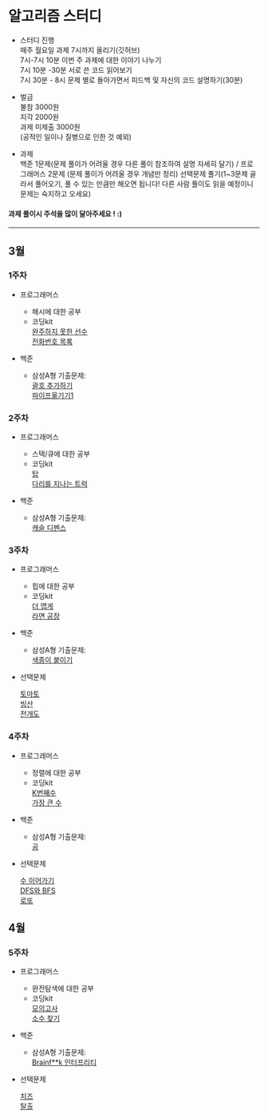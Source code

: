# 알고리즘 스터디

* 스터디 진행 <br>
매주 월요일
과제 7시까지 올리기(깃허브) <br>
7시-7시 10분 이번 주 과제에 대한 이야기 나누기 <br>
7시 10분 -30분 서로 쓴 코드 읽어보기  <br>
7시 30분 - 8시 문제 별로 돌아가면서 피드백 및 자신의 코드 설명하기(30분) <br>

* 벌금 <br>
불참 3000원 <br>
지각 2000원 <br>
과제 미제출 3000원 <br>
(공적인 일이나 질병으로 인한 것 예외)

* 과제 <br>
백준 1문제(문제 풀이가 어려울 경우 다른 풀이 참조하여 설명 자세히 달기) / 프로그래머스 2문제 (문제 풀이가 어려울 경우 개념만 정리)
선택문제 풀기(1~3문제 골라서 풀어오기, 풀 수 있는 만큼만 해오면 됩니다! 다른 사람 풀이도 읽을 예정이니 문제는 숙지하고 오세요)

####   과제 풀이시 주석을 많이 달아주세요 ! :)


* * *
## 3월 
### 1주차 <br> 
* 프로그래머스
  * 해시에 대한 공부
  * 코딩kit <br>
    [완주하지 못한 선수](https://programmers.co.kr/learn/courses/30/lessons/42576) <br>
    [전화번호 목록](https://programmers.co.kr/learn/courses/30/lessons/42577) <br>
    
* 백준 
  * 삼성A형 기출문제: <br> 
    [괄호 추가하기](https://www.acmicpc.net/problem/16637) <br>
    [파이프옮기기1](https://www.acmicpc.net/problem/17070) <br>
  
    
### 2주차 <br> 
* 프로그래머스
  * 스택/큐에 대한 공부
  * 코딩kit <br>
    [탑](https://programmers.co.kr/learn/courses/30/lessons/42588) <br>
    [다리를 지나는 트럭](https://programmers.co.kr/learn/courses/30/lessons/42583) <br>
    
* 백준 
  * 삼성A형 기출문제: <br> 
    [캐슬 디펜스](https://www.acmicpc.net/problem/17135) <br>
    

### 3주차 <br> 
* 프로그래머스
  * 힙에 대한 공부
  * 코딩kit <br>
    [더 맵게](https://programmers.co.kr/learn/courses/30/lessons/42626) <br>
    [라면 공장](https://programmers.co.kr/learn/courses/30/lessons/42629) <br>
    
* 백준 
  * 삼성A형 기출문제: <br> 
    [색종이 붙이기](https://www.acmicpc.net/problem/17136) <br>
    
* 선택문제 <br>
  
   [토마토](https://www.acmicpc.net/problem/7569) <br>
   [빙산](https://www.acmicpc.net/problem/2573) <br>
   [전개도](https://www.acmicpc.net/problem/2642) <br>
    

 ### 4주차 <br> 
* 프로그래머스
  * 정렬에 대한 공부
  * 코딩kit <br>
    [K번째수](https://programmers.co.kr/learn/courses/30/lessons/42748) <br>
    [가장 큰 수](https://programmers.co.kr/learn/courses/30/lessons/42746) <br>
    
* 백준 
  * 삼성A형 기출문제: <br> 
    [공](https://www.acmicpc.net/problem/17281) <br>
    
* 선택문제 <br>

   [수 이어가기](https://www.acmicpc.net/problem/2635) <br>
   [DFS와 BFS](https://www.acmicpc.net/problem/1260) <br>
   [로또](https://www.acmicpc.net/problem/6603) <br>


## 4월 
### 5주차 <br> 
* 프로그래머스
  * 완전탐색에 대한 공부
  * 코딩kit <br>
    [모의고사](https://programmers.co.kr/learn/courses/30/lessons/42840) <br>
    [소수 찾기](https://programmers.co.kr/learn/courses/30/lessons/42839) <br>
    
* 백준 
  * 삼성A형 기출문제: <br> 
    [Brainf**k 인터프리티](https://www.acmicpc.net/problem/3954) <br>
    
* 선택문제 <br>

   [치즈](https://www.acmicpc.net/problem/2636) <br>
   [탈출](https://www.acmicpc.net/problem/3055) <br>
